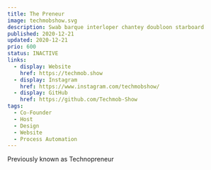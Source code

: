 ```yaml
---
title: The Preneur
image: techmobshow.svg
description: Swab barque interloper chantey doubloon starboard
published: 2020-12-21
updated: 2020-12-21
prio: 600
status: INACTIVE
links:
  - display: Website
    href: https://techmob.show
  - display: Instagram
    href: https://www.instagram.com/techmobshow/
  - display: GitHub
    href: https://github.com/Techmob-Show
tags:
  - Co-Founder
  - Host
  - Design
  - Website
  - Process Automation
---
```


Previously known as Technopreneur
